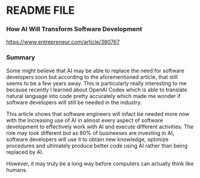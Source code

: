 # README FILE

### How AI Will Transform Software Development
https://www.entrepreneur.com/article/380767

### Summary

Some might believe that AI may be able to replace the need for software developers soon but according to the aforementioned article, that still seems to be a few years away. This is particularly really interesting to me because recently I learned about OpenAI Codex which is able to translate natural language into code pretty accurately which made me wonder if software developers will still be needed in the industry.

This article shows that software engineers will infact be needed more now with the increasing use of AI in almost every aspect of software development to effectively work with AI and execute different activities. The role may look different but as 80% of busineeses are investing in AI, software developers will use it to obtain new knowledge, optimize procedures and ultimately produce better code using AI rather than being replaced by AI.

However, it may truly be a long way before computers can actually think like humans.
